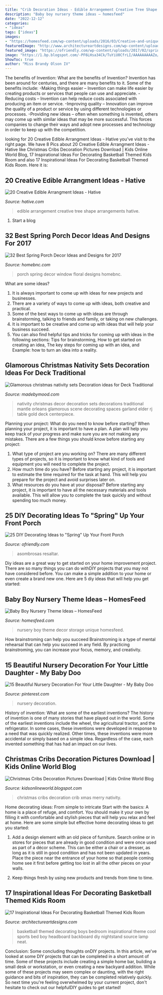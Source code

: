 ```yaml
---
title: "Crib Decoration Ideas - Edible Arrangement Creative Tree Shape Arrangements Hative"
description: "Baby boy nursery theme ideas – homesfeed"
date: "2022-12-12"
categories:
- "ideas"
tags: ["ideas"]
images:
- "https://homesfeed.com/wp-content/uploads/2016/03/Creative-and-unique-nursery-room-decor-theme-in-blue-a-white-baby-crib-with-casters-round-white-area-rug-a-white-storage-unit.jpg"
featuredImage: "http://www.architectureartdesigns.com/wp-content/uploads/2016/11/10-33.jpg"
featured_image: "https://ofriendly.com/wp-content/uploads/2017/02/spring-porch/13-spring-up-your-porch.jpg"
image: "https://1.bp.blogspot.com/-PF6LHsa34Ck/TuYiU0CfrLI/AAAAAAAAAZo/1y3r3O6VRtc/s1600/xmas-crib-decorated-chrimas-trees-candles.jpg"
ShowToc: true
author: "Miss Brandy Olson IV"
---
```



The benefits of Invention: What are the benefits of Invention?
Invention has been around for centuries, and there are many benefits to it. Some of the benefits include: 
-Making things easier – Invention can make life easier by creating products or services that people can use and appreciate. 
-Reducing costs – Invention can help reduce costs associated with producing an item or service. 
-Improving quality – Innovation can improve the quality of a product or service by using different technologies or processes. 
-Providing new ideas – often when something is invented, others may come up with similar ideas that may be more successful. This forces companies to change their ways and adopt new processes and technology in order to keep up with the competition.

	

		
looking for 20 Creative Edible Arrangment Ideas - Hative you've visit to the right page. We have 8 Pics about 20 Creative Edible Arrangment Ideas - Hative like Christmas Cribs Decoration Pictures Download | Kids Online World Blog, 17 Inspirational Ideas For Decorating Basketball Themed Kids Room and also 17 Inspirational Ideas For Decorating Basketball Themed Kids Room. Here it is:
		
    
## 20 Creative Edible Arrangment Ideas - Hative

<img loading=lazy src="https://hative.com/wp-content/uploads/2014/05/edible-arrangements/3-tree-shape-edible-arrangement.jpg" onerror="this.onerror=null;this.src='https://tse1.mm.bing.net/th?id=OIP.x9LQEcJTbvlxr3HWIGQlnQHaHa&amp;pid=15.1';" alt="20 Creative Edible Arrangment Ideas - Hative">

_Source: hative.com_

>edible arrangement creative tree shape arrangements hative. 

	

1. Start a blog

    
## 32 Best Spring Porch Decor Ideas And Designs For 2017

<img loading=lazy src="https://cdn.homebnc.com/homeimg/2017/01/18-spring-porch-decor-ideas-homebnc.jpg" onerror="this.onerror=null;this.src='https://tse2.mm.bing.net/th?id=OIP.L4dv40vByJAs2Qg1BiO_PAHaLH&amp;pid=15.1';" alt="32 Best Spring Porch Decor Ideas and Designs for 2017">

_Source: homebnc.com_

>porch spring decor window floral designs homebnc. 

	

What are some ideas?
1. It is always important to come up with ideas for new projects and businesses. 
2. There are a variety of ways to come up with ideas, both creative and practical. 
3. Some of the best ways to come up with ideas are through brainstorming, talking to friends and family, or taking on new challenges. 
4. It is important to be creative and come up with ideas that will help your business succeed. 
5. You can also find helpful tips and tricks for coming up with ideas in the following sections: Tips for brainstorming, How to get started on creating an idea, The key steps for coming up with an idea, and Example: how to turn an idea into a reality.

    
## Glamorous Christmas Nativity Sets Decoration Ideas For Deck Traditional

<img loading=lazy src="https://madebymood.com/wp-content/uploads/2015/08/christmas-nativity-sets-in-Traditional-keyword2.jpg" onerror="this.onerror=null;this.src='https://tse4.mm.bing.net/th?id=OIP.jWmK_XUjmk2owUT4pD46SAHaE8&amp;pid=15.1';" alt="Glamorous christmas nativity sets Decoration ideas for Deck Traditional">

_Source: madebymood.com_

>nativity christmas decor decoration sets decorations traditional mantle orleans glamorous scene decorating spaces garland elder rj table gold deck centerpiece. 

	

Planning your project: What do you need to know before starting?
When planning your project, it is important to have a plan. A plan will help you keep track of your progress and make sure you are not making any mistakes. There are a few things you should know before starting any project:
1. What type of project are you working on? There are many different types of projects, so it is important to know what kind of tools and equipment you will need to complete the project.
2. How much time do you have? Before starting any project, it is important to estimate the time required for the task at hand. This will help you prepare for the project and avoid surprises later on.
3. What resources do you have at your disposal? Before starting any project, it is important to have all the necessary materials and tools available. This will allow you to complete the task quickly and without spending too much money.

    
## 25 DIY Decorating Ideas To &quot;Spring&quot; Up Your Front Porch

<img loading=lazy src="https://ofriendly.com/wp-content/uploads/2017/02/spring-porch/13-spring-up-your-porch.jpg" onerror="this.onerror=null;this.src='https://tse2.mm.bing.net/th?id=OIP.7Z1FYm6V0Ej5JPgyQTq8LwHaLL&amp;pid=15.1';" alt="25 DIY Decorating Ideas to &quot;Spring&quot; Up Your Front Porch">

_Source: ofriendly.com_

>asombrosas resaltar. 

	

Diy ideas are a great way to get started on your home improvement project. There are so many things you can do withDIY projects that you may not have considered before. You can make a simple addition to your home or even create a brand new one. Here are 5 diy ideas that will help you get started:

    
## Baby Boy Nursery Theme Ideas – HomesFeed

<img loading=lazy src="https://homesfeed.com/wp-content/uploads/2016/03/Creative-and-unique-nursery-room-decor-theme-in-blue-a-white-baby-crib-with-casters-round-white-area-rug-a-white-storage-unit.jpg" onerror="this.onerror=null;this.src='https://tse4.mm.bing.net/th?id=OIP.fvLJ9w3vOzueMjJqqpzOvAHaHw&amp;pid=15.1';" alt="Baby Boy Nursery Theme Ideas – HomesFeed">

_Source: homesfeed.com_

>nursery boy theme decor storage unique homesfeed. 

	

How brainstroming can help you succeed
Brainstroming is a type of mental rehearsal that can help you succeed in any field. By practicing brainstroming, you can increase your focus, memory, and creativity.

    
## 15 Beautiful Nursery Decoration For Your Little Daughter - My Baby Doo

<img loading=lazy src="https://i.pinimg.com/736x/a3/e1/ed/a3e1ed43397306b5f793392ab194aa81.jpg" onerror="this.onerror=null;this.src='https://tse1.mm.bing.net/th?id=OIP.zzfY6ifcKcIuCaZxgziiHgHaL7&amp;pid=15.1';" alt="15 Beautiful Nursery Decoration For Your Little Daughter - My Baby Doo">

_Source: pinterest.com_

>nursery decoration. 

	

History of invention: What are some of the earliest inventions?
The history of invention is one of many stories that have played out in the world. Some of the earliest inventions include the wheel, the agricultural tractor, and the refrigerator. In some cases, these inventions were developed in response to a need that was quickly realized. Other times, these inventions were more accidental or simply based on a simple idea. Regardless of the case, each invented something that has had an impact on our lives.

    
## Christmas Cribs Decoration Pictures Download | Kids Online World Blog

<img loading=lazy src="https://1.bp.blogspot.com/-PF6LHsa34Ck/TuYiU0CfrLI/AAAAAAAAAZo/1y3r3O6VRtc/s1600/xmas-crib-decorated-chrimas-trees-candles.jpg" onerror="this.onerror=null;this.src='https://tse2.mm.bing.net/th?id=OIP.LDoW1ylVGQ7nTR5K8p_YVAHaFj&amp;pid=15.1';" alt="Christmas Cribs Decoration Pictures Download | Kids Online World Blog">

_Source: kidsonlineworld.blogspot.com_

>christmas cribs decoration crib xmas merry nativity. 

	

Home decorating ideas: From simple to intricate
Start with the basics: A home is a place of refuge, and comfort. You should make it your own by filling it with comfortable and stylish pieces that will help you relax and feel at home. Here are some simple but effective home decorating ideas to get you started:
1. Add a design element with an old piece of furniture. Search online or in stores for pieces that are already in good condition and were once used as part of a décor scheme. This can be either a chair or a dresser, as long as it is still in good condition and has not been updated in years. Place the piece near the entrance of your home so that people coming home see it first before getting too lost in all the other pieces on your walls.

2. Keep things fresh by using new products and trends from time to time.

    
## 17 Inspirational Ideas For Decorating Basketball Themed Kids Room

<img loading=lazy src="http://www.architectureartdesigns.com/wp-content/uploads/2016/11/10-33.jpg" onerror="this.onerror=null;this.src='https://tse1.mm.bing.net/th?id=OIP.dkQDcR-W1qXc0JK5J5Z-DQHaLD&amp;pid=15.1';" alt="17 Inspirational Ideas For Decorating Basketball Themed Kids Room">

_Source: architectureartdesigns.com_

>basketball themed decorating boys bedroom inspirational theme cool sports bed boy headboard backboard diy nightstand source lamp neat. 

	

Conclusion: Some concluding thoughts onDIY projects.
In this article, we've looked at some DIY projects that can be completed in a short amount of time. Some of these projects include creating a simple home bar, building a small desk or workstation, or even creating a new backyard addition. While some of these projects may seem complex or daunting, with the right guidance and bits of inspiration, they can be completed relatively quickly. So next time you're feeling overwhelmed by your current project, don't hesitate to check out our helpfulDIY guides to get started!

